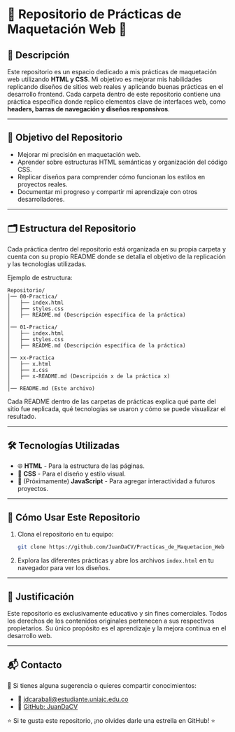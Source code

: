 # 🌟 Repositorio de Prácticas de Maquetación Web 🌟

## 📌 Descripción

Este repositorio es un espacio dedicado a mis prácticas de maquetación web utilizando **HTML y CSS**. Mi objetivo es mejorar mis habilidades replicando diseños de sitios web reales y aplicando buenas prácticas en el desarrollo frontend. Cada carpeta dentro de este repositorio contiene una práctica específica donde replico elementos clave de interfaces web, como **headers, barras de navegación y diseños responsivos**.

---

## 🎯 Objetivo del Repositorio

- Mejorar mi precisión en maquetación web.
- Aprender sobre estructuras HTML semánticas y organización del código CSS.
- Replicar diseños para comprender cómo funcionan los estilos en proyectos reales.
- Documentar mi progreso y compartir mi aprendizaje con otros desarrolladores.

---

## 🗂️ Estructura del Repositorio

Cada práctica dentro del repositorio está organizada en su propia carpeta y cuenta con su propio README donde se detalla el objetivo de la replicación y las tecnologías utilizadas.

Ejemplo de estructura:

```
Repositorio/
│── 00-Practica/
│   ├── index.html
│   ├── styles.css
│   ├── README.md (Descripción específica de la práctica)
│
│── 01-Practica/
│   ├── index.html
│   ├── styles.css
│   ├── README.md (Descripción específica de la práctica)
│
│── xx-Practica
│   ├── x.html
│   ├── x.css
│   ├── x-README.md (Descripción x de la práctica x)
│
│── README.md (Este archivo)
```

Cada README dentro de las carpetas de prácticas explica qué parte del sitio fue replicada, qué tecnologías se usaron y cómo se puede visualizar el resultado.

---

## 🛠️ Tecnologías Utilizadas

- 🌐 **HTML** - Para la estructura de las páginas.
- 🎨 **CSS** - Para el diseño y estilo visual.
- 🚀 (Próximamente) **JavaScript** - Para agregar interactividad a futuros proyectos.

---

## 🚀 Cómo Usar Este Repositorio

1. Clona el repositorio en tu equipo:
   ```bash
   git clone https://github.com/JuanDaCV/Practicas_de_Maquetacion_Web
   ```
2. Explora las diferentes prácticas y abre los archivos `index.html` en tu navegador para ver los diseños.

---

## 📜 Justificación

Este repositorio es exclusivamente educativo y sin fines comerciales. Todos los derechos de los contenidos originales pertenecen a sus respectivos propietarios. Su único propósito es el aprendizaje y la mejora continua en el desarrollo web.

---

## 📬 Contacto

📩 Si tienes alguna sugerencia o quieres compartir conocimientos:
- 💌 [jdcarabali@estudiante.uniajc.edu.co](mailto:jdcarabali@estudiante.uniajc.edu.co)
- 🐙 [GitHub: JuanDaCV](https://github.com/JuanDaCV)

⭐ Si te gusta este repositorio, ¡no olvides darle una estrella en GitHub! ⭐

